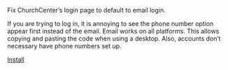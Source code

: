 Fix ChurchCenter’s login page to default to email login.

If you are trying to log in, it is annoying to see the phone number option appear first instead of the email. Email works on all platforms. This allows copying and pasting the code when using a desktop. Also, accounts don’t necessary have phone numbers set up.

[Install](binki-churchcenter-login-prefer-email.user.js?raw=1)
